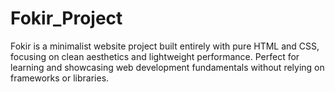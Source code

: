 # Fokir_Project
Fokir is a minimalist website project built entirely with pure HTML and CSS, focusing on clean aesthetics and lightweight performance. Perfect for learning and showcasing web development fundamentals without relying on frameworks or libraries.


